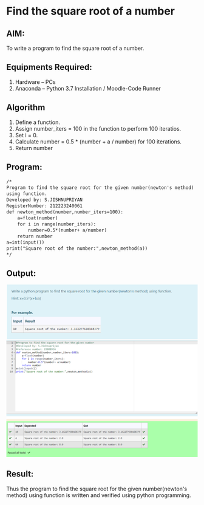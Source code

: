# Find the square root of a number

## AIM:
To write a program to find the square root of a number.

## Equipments Required:
1. Hardware – PCs
2. Anaconda – Python 3.7 Installation / Moodle-Code Runner

## Algorithm
1. Define a function.
2. Assign number_iters = 100 in the function to perform 100 iteratios.
3. Set i = 0.
4. Calculate  number = 0.5 * (number + a / number) for 100 iterations.
5. Return number

## Program:
```
/*
Program to find the square root for the given number(newton's method) using function.
Developed by: S.JISHNUPRIYAN
RegisterNumber: 212223240061
def newton_method(number,number_iters=100):
    a=float(number)
    for i in range(number_iters):
        number=0.5*(number+ a/number)
    return number
a=int(input())
print("Square root of the number:",newton_method(a))
*/
```

## Output:
![square root question](<Screenshot 2023-12-21 184243.png>)
![square root](<square root.png>)

## Result:
Thus the program to find the square root for the given number(newton's method) using function is written and verified using python programming.
